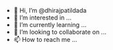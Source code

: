 - 👋 Hi, I’m @dhirajpatildada
- 👀 I’m interested in ...
- 🌱 I’m currently learning ...
- 💞️ I’m looking to collaborate on ...
- 📫 How to reach me ...

<!---
dhirajpatildada/dhirajpatildada is a ✨ special ✨ repository because its `README.md` (this file) appears on your GitHub profile.
You can click the Preview link to take a look at your changes.
--->
